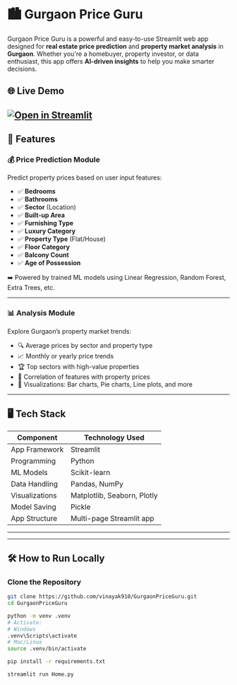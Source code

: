 # 🏙️ Gurgaon Price Guru

Gurgaon Price Guru is a powerful and easy-to-use Streamlit web app designed for **real estate price prediction** and **property market analysis** in **Gurgaon**. Whether you're a homebuyer, property investor, or data enthusiast, this app offers **AI-driven insights** to help you make smarter decisions.
## 🌐 Live Demo

[![Open in Streamlit](https://static.streamlit.io/badges/streamlit_badge_black_white.svg)](https://gurgaonpriceguru.streamlit.app/)
---

## 🚀 Features

### 💰 Price Prediction Module
Predict property prices based on user input features:
- ✅ **Bedrooms**
- ✅ **Bathrooms**
- ✅ **Sector** (Location)
- ✅ **Built-up Area**
- ✅ **Furnishing Type**
- ✅ **Luxury Category**
- ✅ **Property Type** (Flat/House)
- ✅ **Floor Category**
- ✅ **Balcony Count**
- ✅ **Age of Possession**

➡️ Powered by trained ML models using Linear Regression, Random Forest, Extra Trees, etc.

---

### 📊 Analysis Module
Explore Gurgaon’s property market trends:
- 🔍 Average prices by sector and property type
- 📈 Monthly or yearly price trends
- 🏆 Top sectors with high-value properties
- 🧮 Correlation of features with property prices
- 📌 Visualizations: Bar charts, Pie charts, Line plots, and more

---

## 🖥️ Tech Stack

| Component         | Technology Used       |
|------------------|------------------------|
| App Framework     | Streamlit             |
| Programming       | Python                |
| ML Models         | Scikit-learn          |
| Data Handling     | Pandas, NumPy         |
| Visualizations    | Matplotlib, Seaborn, Plotly |
| Model Saving      | Pickle                |
| App Structure     | Multi-page Streamlit app |

---


---



## 🛠️ How to Run Locally

### Clone the Repository

```bash
git clone https://github.com/vinayak910/GurgaonPriceGuru.git
cd GurgaonPriceGuru

python -m venv .venv
# Activate:
# Windows
.venv\Scripts\activate
# Mac/Linux
source .venv/bin/activate

pip install -r requirements.txt

streamlit run Home.py



